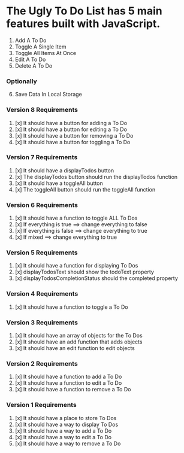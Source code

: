 # The Ugly To Do List has 5 main features built with JavaScript.

1.  Add A To Do
2.  Toggle A Single Item
3.  Toggle All Items At Once
4.  Edit A To Do
5.  Delete A To Do

### Optionally

6.  Save Data In Local Storage

### Version 8 Requirements

1.  [x] It should have a button for adding a To Do
2.  [x] It should have a button for editing a To Do
3.  [x] It should have a button for removing a To Do
4.  [x] It should have a button for toggling a To Do

### Version 7 Requirements

1.  [x] It should have a displayTodos button
2.  [x] The displayTodos button should run the displayTodos function
3.  [x] It should have a toggleAll button
4.  [x] The toggleAll button should run the toggleAll function

### Version 6 Requirements

1.  [x] It should have a function to toggle ALL To Dos
2.  [x] If everything is true ==> change everything to false
3.  [x] If everything is false ==> change everything to true
4.  [x] If mixed ==> change everything to true

### Version 5 Requirements

1.  [x] It should have a function for displaying To Dos
2.  [x] displayTodosText should show the todoText property
3.  [x] displayTodosCompletionStatus should the completed property

### Version 4 Requirements

1.  [x] It should have a function to toggle a To Do

### Version 3 Requirements

1.  [x] It should have an array of objects for the To Dos
2.  [x] It should have an add function that adds objects
3.  [x] It should have an edit function to edit objects

### Version 2 Requirements

1.  [x] It should have a function to add a To Do
2.  [x] It should have a function to edit a To Do
3.  [x] It should have a function to remove a To Do

### Version 1 Requirements

1.  [x] It should have a place to store To Dos
2.  [x] It should have a way to display To Dos
3.  [x] It should have a way to add a To Do
4.  [x] It should have a way to edit a To Do
5.  [x] It should have a way to remove a To Do
